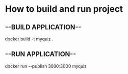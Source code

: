 # How to build and run project

## --BUILD APPLICATION--

docker build -t myquiz .

## --RUN APPLICATION--

docker run --publish 3000:3000 myquiz